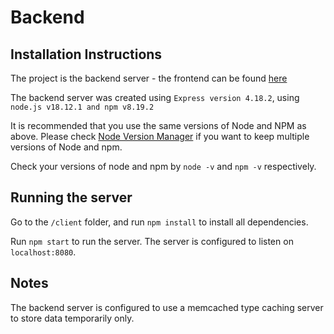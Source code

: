 # Backend

## Installation Instructions

The project is the backend server - the frontend can be found [here](https://github.com/prateekvarma/token-arcade-angular)

The backend server was created using `Express version 4.18.2`, using `node.js v18.12.1 and npm v8.19.2`

It is recommended that you use the same versions of Node and NPM as above. Please check [Node Version Manager](https://github.com/nvm-sh/nvm) if you want to keep multiple versions of Node and npm.

Check your versions of node and npm by `node -v` and `npm -v` respectively.

## Running the server

Go to the `/client` folder, and run `npm install` to install all dependencies.

Run `npm start` to run the server. The server is configured to listen on `localhost:8080`.

## Notes

The backend server is configured to use a memcached type caching server to store data temporarily only.
